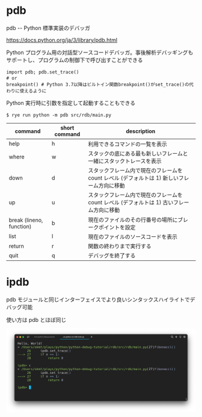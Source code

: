 # pdb

pdb -- Python 標準実装のデバッガ

https://docs.python.org/ja/3/library/pdb.html

Python プログラム用の対話型ソースコードデバッガ。事後解析デバッギングもサポートし、プログラムの制御下で呼び出すことができる

```
import pdb; pdb.set_trace()
# or
breakpoint() # Python 3.7以降はビルトイン関数breakpoint()がset_trace()の代わりに使えるように
```

Python 実行時に引数を指定して起動することもできる

```
$ rye run python -m pdb src/rdb/main.py
```

| command                  | short command | description                                                                                 |
| ------------------------ | ------------- | ------------------------------------------------------------------------------------------- |
| help                     | h             | 利用できるコマンドの一覧を表示                                                              |
| where                    | w             | スタックの底にある最も新しいフレームと一緒にスタックトレースを表示                          |
| down                     | d             | スタックフレーム内で現在のフレームを count レベル (デフォルトは 1) 新しいフレーム方向に移動 |
| up                       | u             | スタックフレーム内で現在のフレームを count レベル (デフォルトは 1) 古いフレーム方向に移動   |
| break (lineno, function) | b             | 現在のファイルのその行番号の場所にブレークポイントを設定                                    |
| list                     | l             | 現在のファイルのソースコードを表示                                                          |
| return                   | r             | 関数の終わりまで実行する                                                                    |
| quit                     | q             | デバッグを終了する                                                                          |

# ipdb

pdb モジュールと同じインターフェイスでより良いシンタックスハイライトでデバッグ可能

使い方は pdb とほぼ同じ

![ipdb](./images/ipdb.png)
